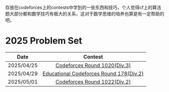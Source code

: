 存放在codeforces上的contests中学到的一些东西和技巧，个人觉得cf上的算法题大部分都和数学技巧有极大的关系，这对于数学思维的培养也算是有一定帮助的吧。


# 2025 Problem Set

|    Date    |                                            Contest                                             |
|:----------:|:----------------------------------------------------------------------------------------------:|
| 2025/04/25 |            [Codeforces Round 1020(Div.3)](./2025/0425_Codeforces_Round_1020(Div_3))            |
| 2025/04/29 | [Educational Codeforces Round 178(Div.2)](./2025/0429_Educational_Codeforces_Round_178(Div_2)) |
| 2025/05/01 |            [Codeforces Round 1022(Div.2)](./2025/0501_Codeforces_Round_1022(Div_2))            |



